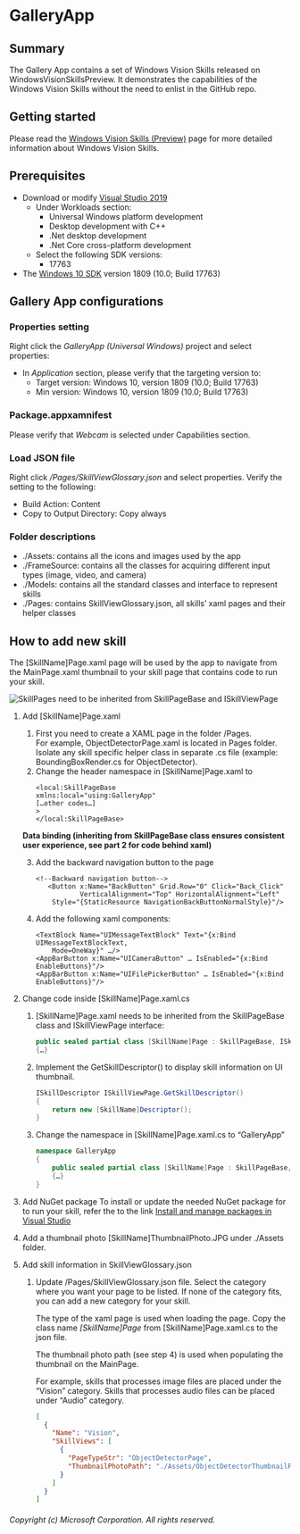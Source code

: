 # GalleryApp

## Summary
The Gallery App contains a set of Windows Vision Skills released on WindowsVisionSkillsPreview. It demonstrates the capabilities of the Windows Vision Skills without the need to enlist in the GitHub repo.

## Getting started
Please read the [Windows Vision Skills (Preview)](https://docs.microsoft.com/en-us/windows/ai/windows-vision-skills/) page for more detailed information about Windows Vision Skills.

## Prerequisites
- Download or modify [Visual Studio 2019](https://visualstudio.microsoft.com/downloads/)
  - Under Workloads section: 
    - Universal Windows platform development
    - Desktop development with C++
    - .Net desktop development
    - .Net Core cross-platform development
  - Select the following SDK versions: 
    - 17763
- The [Windows 10 SDK](https://developer.microsoft.com/en-us/windows/downloads/windows-10-sdk) version 1809 (10.0; Build 17763)

## Gallery App configurations
### Properties setting
Right click the *GalleryApp (Universal Windows)* project and select properties:
- In *Application* section, please verify that the targeting version to:
  - Target version: Windows 10, version 1809 (10.0; Build 17763)
  - Min version: Windows 10, version 1809 (10.0; Build 17763)

### Package.appxamnifest
Please verify that *Webcam* is selected under Capabilities section.

### Load JSON file
Right click */Pages/SkillViewGlossary.json* and select properties. Verify the setting to the following:
- Build Action: Content
- Copy to Output Directory: Copy always

### Folder descriptions
- ./Assets: contains all the icons and images used by the app
- ./FrameSource: contains all the classes for acquiring different input types (image, video, and camera)
- ./Models: contains all the standard classes and interface to represent skills
- ./Pages: contains SkillViewGlossary.json, all skills’ xaml pages and their helper classes

## How to add new skill
The [SkillName]Page.xaml page will be used by the app to navigate from the MainPage.xaml thumbnail to your skill page that contains code to run your skill.

![SkillPages need to be inherited from _SkillPageBase_ and _ISkillViewPage_](https://github.com/microsoft/WindowsVisionSkillsPreview/blob/user/t-kazhua/galleryapp-sratch/samples/GalleryApp/GitHubResources/SkillPageBaseClass.JPG )

1. Add [SkillName]Page.xaml
   1. First you need to create a XAML page in the folder /Pages. \
      For example, ObjectDetectorPage.xaml is located in Pages folder. Isolate any skill specific helper class in separate .cs file   (example: BoundingBoxRender.cs for ObjectDetector).
   2. Change the header namespace in [SkillName]Page.xaml to
      ```xaml
      <local:SkillPageBase
      xmlns:local="using:GalleryApp"
      […other codes…]
      >
      </local:SkillPageBase>
      ```
   **Data binding (inheriting from SkillPageBase class ensures consistent user experience, see part 2 for code behind xaml)**
   
   3. Add the backward navigation button to the page
      ```xaml
      <!--Backward navigation button-->
         <Button x:Name="BackButton" Grid.Row="0" Click="Back_Click" 
                 VerticalAlignment="Top" HorizontalAlignment="Left" 
          Style="{StaticResource NavigationBackButtonNormalStyle}"/>
      ```
   4. Add the following xaml components:
      ```xaml
      <TextBlock Name="UIMessageTextBlock" Text="{x:Bind UIMessageTextBlockText, 
          Mode=OneWay}" …/>
      <AppBarButton x:Name="UICameraButton" … IsEnabled="{x:Bind EnableButtons}"/>
      <AppBarButton x:Name="UIFilePickerButton" … IsEnabled="{x:Bind EnableButtons}"/>
      ```
      
2. Change code inside [SkillName]Page.xaml.cs 
   1. [SkillName]Page.xaml needs to be inherited from the SkillPageBase class and ISkillViewPage interface:
      ```csharp
      public sealed partial class [SkillName]Page : SkillPageBase, ISkillViewPage
      {…}
      ```
   2. Implement the GetSkillDescriptor() to display skill information on UI thumbnail. 
      ```csharp
      ISkillDescriptor ISkillViewPage.GetSkillDescriptor()
      {
          return new [SkillName]Descriptor();
      }
      ```
   3. Change the namespace in [SkillName]Page.xaml.cs to “GalleryApp” 
      ```csharp
      namespace GalleryApp
      {
          public sealed partial class [SkillName]Page : SkillPageBase, ISkillViewPage
          {…}
      }
      ```
3. Add NuGet package
   To install or update the needed NuGet package for to run your skill, refer the to the link [Install and manage packages in Visual Studio](https://docs.microsoft.com/en-us/nuget/consume-packages/install-use-packages-visual-studio)

4. Add a thumbnail photo [SkillName]ThumbnailPhoto.JPG under ./Assets folder.

5. Add skill information in SkillViewGlossary.json
   1. Update /Pages/SkillViewGlossary.json file. Select the category where you want your page to be listed. If none of the category fits, you can add a new category for your skill.
   
      The type of the xaml page is used when loading the page. Copy the class name _[SkillName]Page_ from [SkillName]Page.xaml.cs to the json file.
      
      The thumbnail photo path (see step 4) is used when populating the thumbnail on the MainPage.
      
      For example, skills that processes image files are placed under the “Vision” category. Skills that processes audio files can be placed under “Audio” category.
      ```json
      [
        {
          "Name": "Vision",
          "SkillViews": [
            {
              "PageTypeStr": "ObjectDetectorPage",
              "ThumbnailPhotoPath": "./Assets/ObjectDetectorThumbnailPhoto.JPG"
            }
          ]
        }
      ]

      ```


###### Copyright (c) Microsoft Corporation. All rights reserved.
